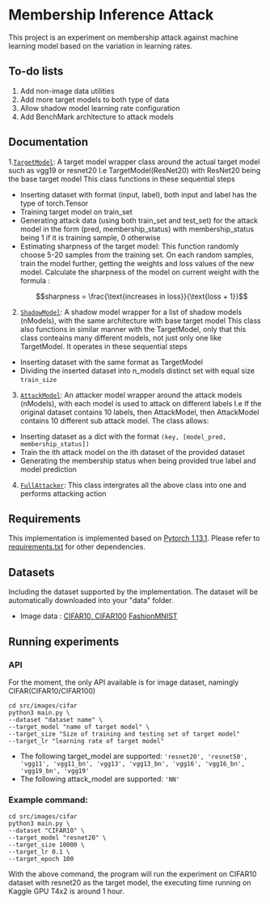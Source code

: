 # Membership Inference Attack

This project is an experiment on membership attack against machine learning model based on the variation in learning rates.

## To-do lists

1. Add non-image data utilities
2. Add more target models to both type of data
3. Allow shadow model learning rate configuration
4. Add BenchMark architecture to attack models

## Documentation

1.[```TargetModel```](src/utils/base_wrapper.py): A target model wrapper class around the actual target model such as vgg19 or resnet20
  I.e TargetModel(ResNet20) with ResNet20 being the base target model
  This class functions in these sequential steps

  * Inserting dataset with format (input, label), both input and label has the type of torch.Tensor
  * Training target model on train_set
  * Generating attack data (using both train_set and test_set) for the attack model in the form
    (pred, membership_status) with membership_status being 1 if it is training sample, 0 otherwise
  * Estimating sharpness of the target model:
    This function randomly choose 5-20 samples from the training set.
    On each random samples, train the model further, getting the weights and loss values of the new model.
    Calculate the sharpness of the model on current weight with the formula :
    ```math
    sharpness = \frac{\text{increases in loss}}{\text{loss + 1}}
    ```
2. [```ShadowModel```](src/utils/base_wrapper.py): A shadow model wrapper for a list of shadow models (nModels), with the same architecture with base target model
  This class also functions in similar manner with the TargetModel, only that this class conteains many different models, not just
  only one like TargetModel. It operates in these sequential steps

* Inserting dataset with the same format as TargetModel
* Dividing the inserted dataset into n_models distinct set with equal size ```train_size```

3. [```AttackModel```](src/utils/base_wrapper.py): An attacker model wrapper around the attack models (nModels), with each model is used to attack on different labels
  I.e If the original dataset contains 10 labels, then AttackModel, then AttackModel contains 10 different sub attack model.
  The class allows:

* Inserting dataset as a dict with the format ```(key, [model_pred, membership_status])```
* Train the ith attack model on the ith dataset of the provided dataset
* Generating the membership status when being provided true label and model prediction

4. [```FullAttacker```](src/main.py): This class intergrates all the above class into one and performs attacking action

## Requirements

This implementation is implemented based on [Pytorch 1.13.1](https://pytorch.org/). Please refer to [requirements.txt](requirements.txt) for other dependencies.

## Datasets

Including the dataset supported by the implementation. The dataset will be automatically downloaded into your "data" folder.

* Image data : [CIFAR10, CIFAR100](https://www.kaggle.com/datasets/fedesoriano/cifar100)
               [FashionMNIST](https://www.kaggle.com/zalando-research/fashionmnist)

## Running experiments

### API

For the moment, the only API available is for image dataset, namingly CIFAR(CIFAR10/CIFAR100)

```
cd src/images/cifar
python3 main.py \ 
--dataset "dataset name" \
--target_model "name of target model" \
--target_size "Size of training and testing set of target model"
--target_lr "learning rate of target model"
```

* The following target_model are supported:
  `'resnet20', 'resnet50',  'vgg11', 'vgg11_bn', 'vgg13', 'vgg13_bn', 'vgg16', 'vgg16_bn', 'vgg19_bn', 'vgg19'`
* The following attack_model are supported: `'NN'`

### Example command:

```
cd src/images/cifar
python3 main.py \
--dataset "CIFAR10" \
--target_model "resnet20" \
--target_size 10000 \
--target_lr 0.1 \
--target_epoch 100
```

With the above command, the program will run the experiment on CIFAR10 dataset with resnet20 as the target model,
the executing time running on Kaggle GPU T4x2 is around 1 hour.
